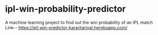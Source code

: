 # ipl-win-probability-predictor
A machine learning project to find out the win probability of an IPL match
  Link-- https://ipl-win-predictor-karantariyal.herokuapp.com/

